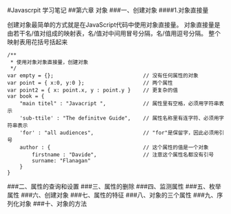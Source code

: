 #Javascrpit 学习笔记
##第六章 对象
###一、创建对象
####1.对象直接量

创建对象最简单的方式就是在JavaScript代码中使用对象直接量。
对象直接量是由若干名/值对组成的映射表，名/值对中间用冒号分隔，名/值用逗号分隔。
整个映射表用花括号括起来

```
/**
 * 使用对象对象直接量，创建对象
 */
var empty = {};                             // 没有任何属性的对象
var point = { x:0, y:0 };                   // 两个属性
var point2 = { x: point.x, y : point.y }    // 更复杂的值
var book = {
    "main titel" : "Javacript ",            // 属性里有空格，必须用字符串表示
    'sub-ttile' : "The definitve Guide",    // 属性名称里有连字符、必须用字符串表示
    'for' : "all audiences",                // "for"是保留字，因此必须用引号
    author : {                              // 这个属性的值是一个对象
        firstname : "Davide",               // 注意这个属性名都没有引号
        surname: "Flanagan"
    }
}
```
###二、属性的查询和设置
###三、属性的删除
###四、监测属性
###五、枚举属性
###六、创建对象
###七、属性的特征
###八、对象的三个属性
###九、序列化对象
###十、对象的方法
